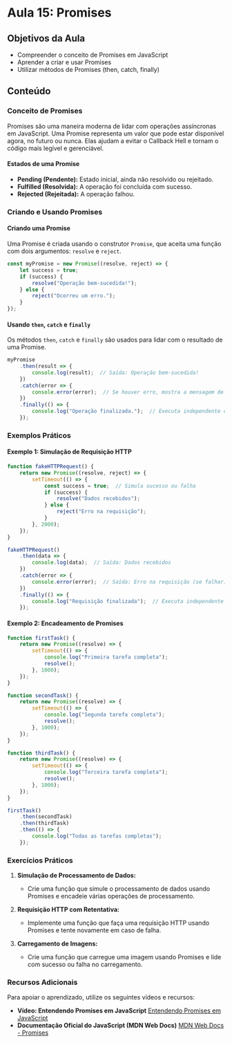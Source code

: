 
# Aula 15: Promises

## Objetivos da Aula
- Compreender o conceito de Promises em JavaScript
- Aprender a criar e usar Promises
- Utilizar métodos de Promises (then, catch, finally)

## Conteúdo

### Conceito de Promises

Promises são uma maneira moderna de lidar com operações assíncronas em JavaScript. Uma Promise representa um valor que pode estar disponível agora, no futuro ou nunca. Elas ajudam a evitar o Callback Hell e tornam o código mais legível e gerenciável.

#### Estados de uma Promise
- **Pending (Pendente):** Estado inicial, ainda não resolvido ou rejeitado.
- **Fulfilled (Resolvida):** A operação foi concluída com sucesso.
- **Rejected (Rejeitada):** A operação falhou.

### Criando e Usando Promises

#### Criando uma Promise

Uma Promise é criada usando o construtor `Promise`, que aceita uma função com dois argumentos: `resolve` e `reject`.

```javascript
const myPromise = new Promise((resolve, reject) => {
    let success = true;
    if (success) {
        resolve("Operação bem-sucedida!");
    } else {
        reject("Ocorreu um erro.");
    }
});
```

#### Usando `then`, `catch` e `finally`

Os métodos `then`, `catch` e `finally` são usados para lidar com o resultado de uma Promise.

```javascript
myPromise
    .then(result => {
        console.log(result);  // Saída: Operação bem-sucedida!
    })
    .catch(error => {
        console.error(error);  // Se houver erro, mostra a mensagem de erro
    })
    .finally(() => {
        console.log("Operação finalizada.");  // Executa independente do resultado
    });
```

### Exemplos Práticos

#### Exemplo 1: Simulação de Requisição HTTP

```javascript
function fakeHTTPRequest() {
    return new Promise((resolve, reject) => {
        setTimeout(() => {
            const success = true;  // Simula sucesso ou falha
            if (success) {
                resolve("Dados recebidos");
            } else {
                reject("Erro na requisição");
            }
        }, 2000);
    });
}

fakeHTTPRequest()
    .then(data => {
        console.log(data);  // Saída: Dados recebidos
    })
    .catch(error => {
        console.error(error);  // Saída: Erro na requisição (se falhar)
    })
    .finally(() => {
        console.log("Requisição finalizada");  // Executa independente do resultado
    });
```

#### Exemplo 2: Encadeamento de Promises

```javascript
function firstTask() {
    return new Promise((resolve) => {
        setTimeout(() => {
            console.log("Primeira tarefa completa");
            resolve();
        }, 1000);
    });
}

function secondTask() {
    return new Promise((resolve) => {
        setTimeout(() => {
            console.log("Segunda tarefa completa");
            resolve();
        }, 1000);
    });
}

function thirdTask() {
    return new Promise((resolve) => {
        setTimeout(() => {
            console.log("Terceira tarefa completa");
            resolve();
        }, 1000);
    });
}

firstTask()
    .then(secondTask)
    .then(thirdTask)
    .then(() => {
        console.log("Todas as tarefas completas");
    });
```

### Exercícios Práticos

1. **Simulação de Processamento de Dados:**
   - Crie uma função que simule o processamento de dados usando Promises e encadeie várias operações de processamento.

2. **Requisição HTTP com Retentativa:**
   - Implemente uma função que faça uma requisição HTTP usando Promises e tente novamente em caso de falha.

3. **Carregamento de Imagens:**
   - Crie uma função que carregue uma imagem usando Promises e lide com sucesso ou falha no carregamento.

### Recursos Adicionais
Para apoiar o aprendizado, utilize os seguintes vídeos e recursos:

- **Vídeo: Entendendo Promises em JavaScript**
  [Entendendo Promises em JavaScript](https://www.youtube.com/watch?v=DHvZLI7Db8E)
- **Documentação Oficial do JavaScript (MDN Web Docs)**
  [MDN Web Docs - Promises](https://developer.mozilla.org/pt-BR/docs/Web/JavaScript/Reference/Global_Objects/Promise)
